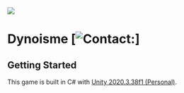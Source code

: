 <img src="https://i.imgur.com/orGle0y_d.webp" style="width: 50%, height:50%">

# Dynoisme [![Contact:](https://www.facebook.com/isnotdino)]

## Getting Started

This game is built in C# with [Unity 2020.3.38f1 (Personal)](https://unity3d.com).
